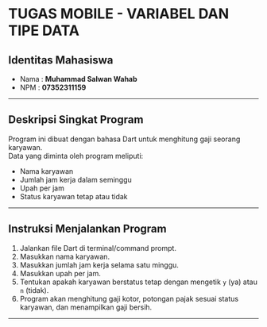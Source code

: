 # TUGAS MOBILE - VARIABEL DAN TIPE DATA

##  Identitas Mahasiswa
- Nama  : **Muhammad Salwan Wahab**  
- NPM   : **07352311159**

---

##  Deskripsi Singkat Program
Program ini dibuat dengan bahasa Dart untuk menghitung gaji seorang karyawan.  
Data yang diminta oleh program meliputi:
- Nama karyawan  
- Jumlah jam kerja dalam seminggu  
- Upah per jam  
- Status karyawan tetap atau tidak  

---

## Instruksi Menjalankan Program
1. Jalankan file Dart di terminal/command prompt.  
2. Masukkan nama karyawan.  
3. Masukkan jumlah jam kerja selama satu minggu.  
4. Masukkan upah per jam.  
5. Tentukan apakah karyawan berstatus tetap dengan mengetik `y` (ya) atau `n` (tidak).  
6. Program akan menghitung gaji kotor, potongan pajak sesuai status karyawan, dan menampilkan gaji bersih.  

---
